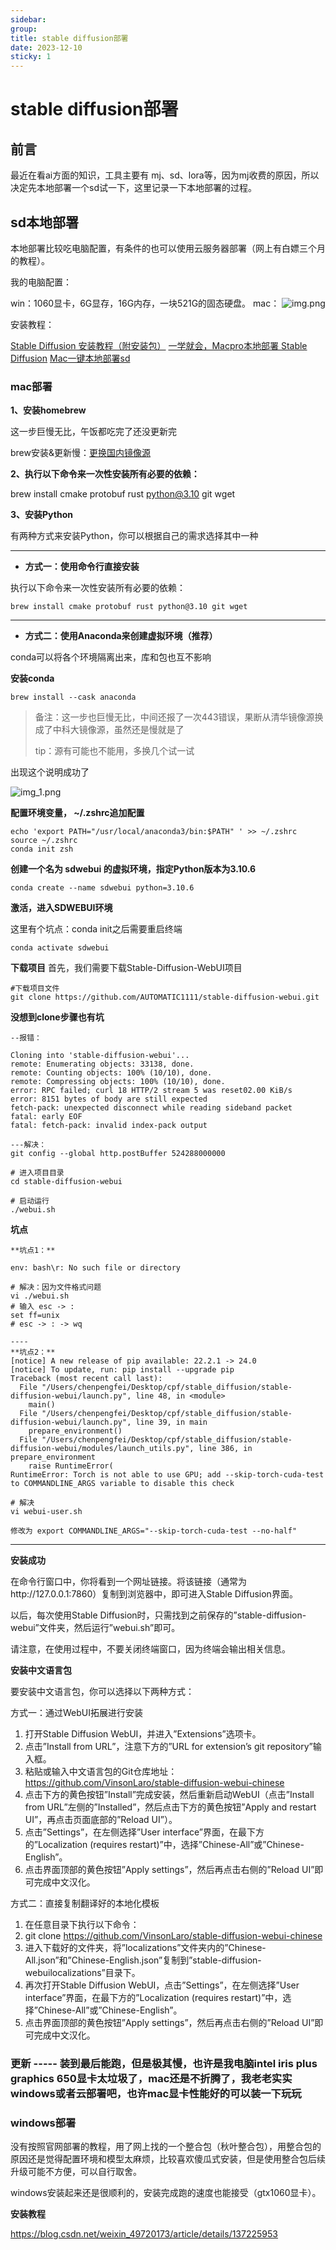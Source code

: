 ```yaml
---
sidebar:
group:
title: stable diffusion部署
date: 2023-12-10
sticky: 1
---
```

# stable diffusion部署


## 前言

最近在看ai方面的知识，工具主要有 mj、sd、lora等，因为mj收费的原因，所以决定先本地部署一个sd试一下，这里记录一下本地部署的过程。

## sd本地部署

本地部署比较吃电脑配置，有条件的也可以使用云服务器部署（网上有白嫖三个月的教程）。

我的电脑配置：

win：1060显卡，6G显存，16G内存，一块521G的固态硬盘。
mac：
![img.png](img.png)

安装教程：

[Stable Diffusion 安装教程（附安装包）](https://blog.csdn.net/A2421417624/article/details/137766693)
[一学就会，Macpro本地部署 Stable Diffusion](https://zhuanlan.zhihu.com/p/652700145)
[Mac一键本地部署sd](http://www.hnbyed.com/news/4875.html)



### mac部署

**1、安装homebrew**

这一步巨慢无比，午饭都吃完了还没更新完

brew安装&更新慢：[更换国内镜像源](https://blog.csdn.net/itguangit/article/details/122192858)

**2、执行以下命令来一次性安装所有必要的依赖：**

brew install cmake protobuf rust python@3.10 git wget

**3、安装Python**

有两种方式来安装Python，你可以根据自己的需求选择其中一种

---

* **方式一：使用命令行直接安装**

执行以下命令来一次性安装所有必要的依赖：

```shell
brew install cmake protobuf rust python@3.10 git wget
```


---

* **方式二：使用Anaconda来创建虚拟环境（推荐）**

conda可以将各个环境隔离出来，库和包也互不影响


**安装conda**
```shell
brew install --cask anaconda
```

> 备注：这一步也巨慢无比，中间还报了一次443错误，果断从清华镜像源换成了中科大镜像源，虽然还是慢就是了
> 
> tip：源有可能也不能用，多换几个试一试

出现这个说明成功了

![img_1.png](img_1.png)


**配置环境变量， ~/.zshrc追加配置**

```shell
echo 'export PATH="/usr/local/anaconda3/bin:$PATH" ' >> ~/.zshrc
source ~/.zshrc
conda init zsh
```

**创建一个名为 sdwebui 的虚拟环境，指定Python版本为3.10.6**
```shell
conda create --name sdwebui python=3.10.6
```

**激活，进入SDWEBUI环境**

这里有个坑点：conda init之后需要重启终端

```shell
conda activate sdwebui
```

**下载项目**
首先，我们需要下载Stable-Diffusion-WebUI项目

```shell
#下载项目文件
git clone https://github.com/AUTOMATIC1111/stable-diffusion-webui.git
```

**没想到clone步骤也有坑**

```text
--报错：

Cloning into 'stable-diffusion-webui'...
remote: Enumerating objects: 33138, done.
remote: Counting objects: 100% (10/10), done.
remote: Compressing objects: 100% (10/10), done.
error: RPC failed; curl 18 HTTP/2 stream 5 was reset02.00 KiB/s
error: 8151 bytes of body are still expected
fetch-pack: unexpected disconnect while reading sideband packet
fatal: early EOF
fatal: fetch-pack: invalid index-pack output

---解决：
git config --global http.postBuffer 524288000000
```


```shell
# 进入项目目录
cd stable-diffusion-webui

# 启动运行
./webui.sh
```

**坑点**

```text
**坑点1：**

env: bash\r: No such file or directory

# 解决：因为文件格式问题
vi ./webui.sh
# 输入 esc -> :
set ff=unix
# esc -> : -> wq

----
**坑点2：**
[notice] A new release of pip available: 22.2.1 -> 24.0
[notice] To update, run: pip install --upgrade pip
Traceback (most recent call last):
  File "/Users/chenpengfei/Desktop/cpf/stable_diffusion/stable-diffusion-webui/launch.py", line 48, in <module>
    main()
  File "/Users/chenpengfei/Desktop/cpf/stable_diffusion/stable-diffusion-webui/launch.py", line 39, in main
    prepare_environment()
  File "/Users/chenpengfei/Desktop/cpf/stable_diffusion/stable-diffusion-webui/modules/launch_utils.py", line 386, in prepare_environment
    raise RuntimeError(
RuntimeError: Torch is not able to use GPU; add --skip-torch-cuda-test to COMMANDLINE_ARGS variable to disable this check

# 解决
vi webui-user.sh

修改为 export COMMANDLINE_ARGS="--skip-torch-cuda-test --no-half"
```
----

**安装成功**

在命令行窗口中，你将看到一个网址链接。将该链接（通常为http://127.0.0.1:7860）复制到浏览器中，即可进入Stable Diffusion界面。

以后，每次使用Stable Diffusion时，只需找到之前保存的”stable-diffusion-webui”文件夹，然后运行”webui.sh”即可。

请注意，在使用过程中，不要关闭终端窗口，因为终端会输出相关信息。

**安装中文语言包**

要安装中文语言包，你可以选择以下两种方式：

方式一：通过WebUI拓展进行安装

1. 打开Stable Diffusion WebUI，并进入”Extensions”选项卡。
2. 点击”Install from URL”，注意下方的”URL for extension’s git repository”输入框。
3. 粘贴或输入中文语言包的Git仓库地址：https://github.com/VinsonLaro/stable-diffusion-webui-chinese
4. 点击下方的黄色按钮”Install”完成安装，然后重新启动WebUI（点击”Install from URL”左侧的”Installed”，然后点击下方的黄色按钮”Apply and restart UI”，再点击页面底部的”Reload UI”）。
5. 点击”Settings”，在左侧选择”User interface”界面，在最下方的”Localization (requires restart)”中，选择”Chinese-All”或”Chinese-English”。
6. 点击界面顶部的黄色按钮”Apply settings”，然后再点击右侧的”Reload UI”即可完成中文汉化。

方式二：直接复制翻译好的本地化模板
1. 在任意目录下执行以下命令：
2. git clone https://github.com/VinsonLaro/stable-diffusion-webui-chinese
3. 进入下载好的文件夹，将”localizations”文件夹内的”Chinese-All.json”和”Chinese-English.json”复制到”stable-diffusion-webuilocalizations”目录下。
4. 再次打开Stable Diffusion WebUI，点击”Settings”，在左侧选择”User interface”界面，在最下方的”Localization (requires restart)”中，选择”Chinese-All”或”Chinese-English”。
5. 点击界面顶部的黄色按钮”Apply settings”，然后再点击右侧的”Reload UI”即可完成中文汉化。

### 更新 ----- 装到最后能跑，但是极其慢，也许是我电脑intel iris plus graphics 650显卡太垃圾了，mac还是不折腾了，我老老实实windows或者云部署吧，也许mac显卡性能好的可以装一下玩玩

### windows部署

没有按照官网部署的教程，用了网上找的一个整合包（秋叶整合包），用整合包的原因还是觉得配置环境和模型太麻烦，比较喜欢傻瓜式安装，但是使用整合包后续升级可能不方便，可以自行取舍。

windows安装起来还是很顺利的，安装完成跑的速度也能接受（gtx1060显卡）。

**安装教程**

https://blog.csdn.net/weixin_49720173/article/details/137225953












